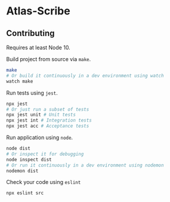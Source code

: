 # Atlas-Scribe

## Contributing
Requires at least Node 10.

Build project from source via `make`.
```bash
make
# Or build it continuously in a dev environment using watch
watch make
```
Run tests using `jest`.
```bash
npx jest
# Or just run a subset of tests
npx jest unit # Unit tests
npx jest int # Integration tests
npx jest acc # Acceptance tests
```
Run application using `node`.
```bash
node dist
# Or inspect it for debugging
node inspect dist
# Or run it continuously in a dev environment using nodemon
nodemon dist
```
Check your code using `eslint`
```bash
npx eslint src
```

